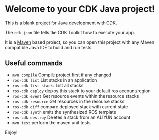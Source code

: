 # Welcome to your CDK Java project!

This is a blank project for Java development with CDK.

The `cdk.json` file tells the CDK Toolkit how to execute your app.

It is a [Maven](https://maven.apache.org/) based project, so you can open this project with any Maven compatible Java IDE to build and run tests.

## Useful commands

 * `mvn compile`           Compile project first if any changed
 * `ros-cdk list`          List stacks in an application
 * `ros-cdk list-stacks`   List all stacks
 * `ros-cdk deploy`        deploy this stack to your default ros account/region
 * `ros-cdk event`         Get resource events within the resource stacks
 * `ros-cdk resource`      Get resources in the resource stacks
 * `ros-cdk diff`          compare deployed stack with current state
 * `ros-cdk synth`         emits the synthesized ROS template
 * `ros-cdk destroy`       Deletes a stack from an ALIYUN account
 * `mvn test`              perform the maven unit tests

Enjoy!

